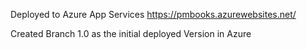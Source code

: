 Deployed to Azure App Services 
https://pmbooks.azurewebsites.net/

Created Branch 1.0 as the initial deployed Version in Azure
